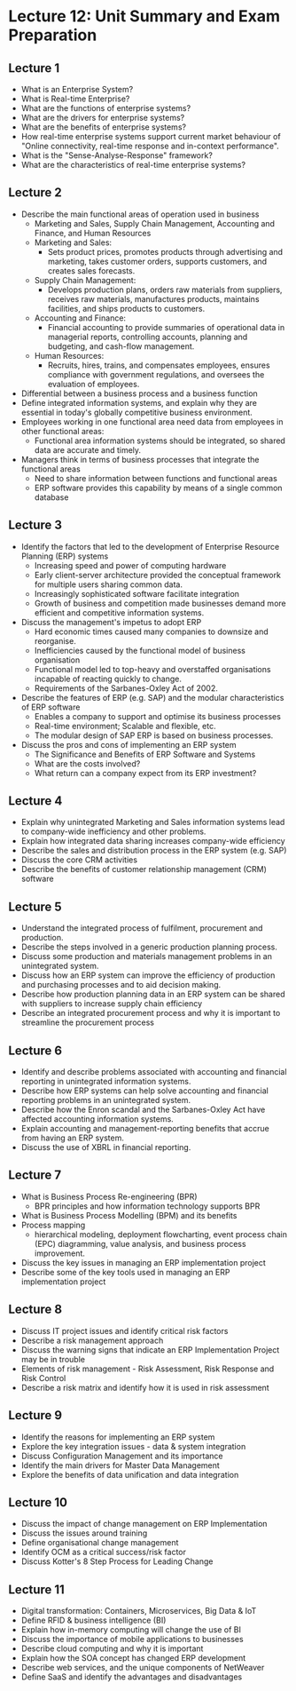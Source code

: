 # Lecture 12: Unit Summary and Exam Preparation

## Lecture 1

- What is an Enterprise System?
- What is Real-time Enterprise?
- What are the functions of enterprise systems?
- What are the drivers for enterprise systems?
- What are the benefits of enterprise systems?
- How real-time enterprise systems support current market behaviour of "Online
  connectivity, real-time response and in-context performance".
- What is the "Sense-Analyse-Response" framework?
- What are the characteristics of real-time enterprise systems?

## Lecture 2

- Describe the main functional areas of operation used in business
  - Marketing and Sales, Supply Chain Management, Accounting and Finance, and
    Human Resources
  - Marketing and Sales:
    - Sets product prices, promotes products through advertising and marketing,
      takes customer orders, supports customers, and creates sales forecasts.
  - Supply Chain Management:
    - Develops production plans, orders raw materials from suppliers, receives
      raw materials, manufactures products, maintains facilities, and ships
      products to customers.
  - Accounting and Finance:
    - Financial accounting to provide summaries of operational data in
      managerial reports, controlling accounts, planning and budgeting, and
      cash-flow management.
  - Human Resources:
    - Recruits, hires, trains, and compensates employees, ensures compliance
      with government regulations, and oversees the evaluation of employees.
- Differential between a business process and a business function
- Define integrated information systems, and explain why they are essential in
  today's globally competitive business environment.
- Employees working in one functional area need data from employees in other
  functional areas:
  - Functional area information systems should be integrated, so shared data are
    accurate and timely.
- Managers think in terms of business processes that integrate the functional
  areas
  - Need to share information between functions and functional areas
  - ERP software provides this capability by means of a single common database

## Lecture 3

- Identify the factors that led to the development of Enterprise Resource
  Planning (ERP) systems
  - Increasing speed and power of computing hardware
  - Early client-server architecture provided the conceptual framework for
    multiple users sharing common data.
  - Increasingly sophisticated software facilitate integration
  - Growth of business and competition made businesses demand more efficient and
    competitive information systems.
- Discuss the management's impetus to adopt ERP
  - Hard economic times caused many companies to downsize and reorganise.
  - Inefficiencies caused by the functional model of business organisation
  - Functional model led to top-heavy and overstaffed organisations incapable of
    reacting quickly to change.
  - Requirements of the Sarbanes-Oxley Act of 2002.
- Describe the features of ERP (e.g. SAP) and the modular characteristics of ERP
  software
  - Enables a company to support and optimise its business processes
  - Real-time environment; Scalable and flexible, etc.
  - The modular design of SAP ERP is based on business processes.
- Discuss the pros and cons of implementing an ERP system
  - The Significance and Benefits of ERP Software and Systems
  - What are the costs involved?
  - What return can a company expect from its ERP investment?

## Lecture 4

- Explain why unintegrated Marketing and Sales information systems lead to
  company-wide inefficiency and other problems.
- Explain how integrated data sharing increases company-wide efficiency
- Describe the sales and distribution process in the ERP system (e.g. SAP)
- Discuss the core CRM activities
- Describe the benefits of customer relationship management (CRM) software

## Lecture 5

- Understand the integrated process of fulfilment, procurement and production.
- Describe the steps involved in a generic production planning process.
- Discuss some production and materials management problems in an unintegrated
  system.
- Discuss how an ERP system can improve the efficiency of production and
  purchasing processes and to aid decision making.
- Describe how production planning data in an ERP system can be shared with
  suppliers to increase supply chain efficiency
- Describe an integrated procurement process and why it is important to
  streamline the procurement process

## Lecture 6

- Identify and describe problems associated with accounting and financial
  reporting in unintegrated information systems.
- Describe how ERP systems can help solve accounting and financial reporting
  problems in an unintegrated system.
- Describe how the Enron scandal and the Sarbanes-Oxley Act have affected
  accounting information systems.
- Explain accounting and management-reporting benefits that accrue from having
  an ERP system.
- Discuss the use of XBRL in financial reporting.

## Lecture 7

- What is Business Process Re-engineering (BPR)
  - BPR principles and how information technology supports BPR
- What is Business Process Modelling (BPM) and its benefits
- Process mapping
  - hierarchical modeling, deployment flowcharting, event process chain (EPC)
    diagramming, value analysis, and business process improvement.
- Discuss the key issues in managing an ERP implementation project
- Describe some of the key tools used in managing an ERP implementation project

## Lecture 8

- Discuss IT project issues and identify critical risk factors
- Describe a risk management approach
- Discuss the warning signs that indicate an ERP Implementation Project may be
  in trouble
- Elements of risk management - Risk Assessment, Risk Response and Risk Control
- Describe a risk matrix and identify how it is used in risk assessment

## Lecture 9

- Identify the reasons for implementing an ERP system
- Explore the key integration issues - data & system integration
- Discuss Configuration Management and its importance
- Identify the main drivers for Master Data Management
- Explore the benefits of data unification and data integration

## Lecture 10

- Discuss the impact of change management on ERP Implementation
- Discuss the issues around training
- Define organisational change management
- Identify OCM as a critical success/risk factor
- Discuss Kotter's 8 Step Process for Leading Change

## Lecture 11

- Digital transformation: Containers, Microservices, Big Data & IoT
- Define RFID & business intelligence (BI)
- Explain how in-memory computing will change the use of BI
- Discuss the importance of mobile applications to businesses
- Describe cloud computing and why it is important
- Explain how the SOA concept has changed ERP development
- Describe web services, and the unique components of NetWeaver
- Define SaaS and identify the advantages and disadvantages
